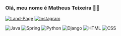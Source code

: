 
### Olá, meu nome é Matheus Teixeira  💪😎

[![Land-Page](https://img.shields.io/badge/website-000000?style=for-the-badge&logo=About.me&logoColor=white)](https//meusite.com)
[![Instagram](https://img.shields.io/badge/Instagram-E4405F?style=for-the-badge&logo=instagram&logoColor=white)](https//meuinsta.com)

<div>

![Java](https://img.shields.io/badge/Java-ED8B00?style=for-the-badge&logo=openjdk&logoColor=white)
![Spring](https://img.shields.io/badge/Spring-6DB33F?style=for-the-badge&logo=spring&logoColor=white)
![Python](https://img.shields.io/badge/Python-3776AB?style=for-the-badge&logo=python&logoColor=white)
![Django](https://img.shields.io/badge/Django-092E20?style=for-the-badge&logo=django&logoColor=white)
![HTML](https://img.shields.io/badge/HTML-239120?style=for-the-badge&logo=html5&logoColor=white)
![CSS](https://img.shields.io/badge/CSS-239120?&style=for-the-badge&logo=css3&logoColor=white)

</div>
